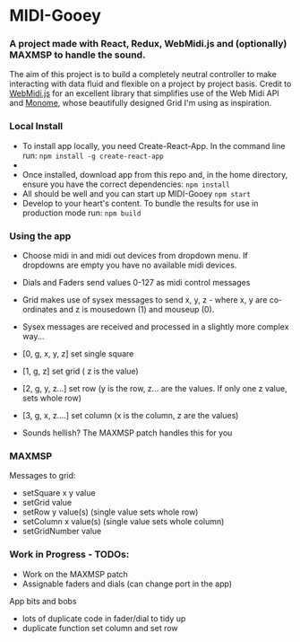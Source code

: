 # MIDI-Gooey
### A project made with React, Redux, WebMidi.js and (optionally) MAXMSP to handle the sound. 
The aim of this project is to build a completely neutral controller to make interacting with data fluid and flexible on a project by project basis. Credit to <a href="https://github.com/cotejp/webmidi">WebMidi.js</a> for an excellent library that simplifies use of the Web Midi API and <a href="https://monome.org/">Monome</a>, whose beautifully designed Grid I'm using as inspiration.

### Local Install
- To install app locally, you need Create-React-App. In the command line run:
`npm install -g create-react-app`
- 
- Once installed, download app from this repo and, in the home directory, ensure you have the correct dependencies:
`npm install`
- All should be well and you can start up MIDI-Gooey
`npm start`
- Develop to your heart's content. To bundle the results for use in production mode run:
`npm build`

### Using the app
- Choose midi in and midi out devices from dropdown menu. If dropdowns are empty you have no available midi devices. 
- Dials and Faders send values 0-127 as midi control messages
- Grid makes use of sysex messages to send x, y, z - where x, y are co-ordinates and z is mousedown (1) and mouseup (0).
- Sysex messages are received and processed in a slightly more complex way...

- [0, g, x, y, z] set single square
- [1, g, z] set grid ( z is the value)
- [2, g, y, z...] set row (y is the row, z... are the values. If only one z value, sets whole row)
- [3, g, x, z....] set column (x is the column, z are the values)

- Sounds hellish? The MAXMSP patch handles this for you

### MAXMSP
Messages to grid:
- setSquare x y value
- setGrid value
- setRow y value(s) (single value sets whole row)
- setColumn x value(s) (single value sets whole column)
- setGridNumber value

### Work in Progress - TODOs:

- Work on the MAXMSP patch
- Assignable faders and dials (can change port in the app)

App bits and bobs
- lots of duplicate code in fader/dial to tidy up
- duplicate function set column and set row